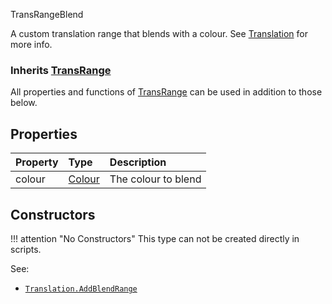 <article-head>TransRangeBlend</article-head>

A custom translation range that blends with a colour. See [Translation](https://zdoom.org/wiki/Translation) for more info.

### Inherits <type>[TransRange](TransRange.md)</type>  
All properties and functions of <type>[TransRange](TransRange.md)</type> can be used in addition to those below.

## Properties

| Property | Type | Description |
|:---------|:-----|:------------|
<prop class="rw">colour</prop> | <type>[Colour](../Colour.md)</type> | The colour to blend

## Constructors

!!! attention "No Constructors"
    This type can not be created directly in scripts.

<listhead>See:</listhead>

* <code>[Translation.AddBlendRange](Translation.md#addblendrange)</code>
